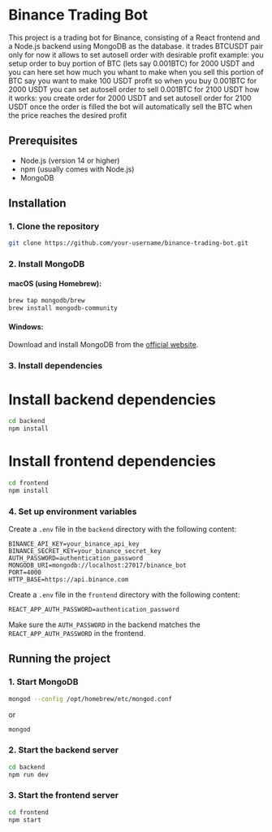 # Binance Trading Bot

This project is a trading bot for Binance, consisting of a React frontend and a Node.js backend using MongoDB as the database.
it trades BTCUSDT pair only for now
it allows to set autosell order with desirable profit
example: you setup order to buy portion of BTC (lets say 0.001BTC) for 2000 USDT and you can here set how much you whant to make when you sell this portion of BTC say you want to make 100 USDT profit so when you buy 0.001BTC for 2000 USDT you can set autosell order to sell 0.001BTC for 2100 USDT
how it works:
you create order for 2000 USDT and set autosell order for 2100 USDT
once the order is filled the bot will automatically sell the BTC when the price reaches the desired profit

## Prerequisites

- Node.js (version 14 or higher)
- npm (usually comes with Node.js)
- MongoDB

## Installation

### 1. Clone the repository

```bash
git clone https://github.com/your-username/binance-trading-bot.git
```

### 2. Install MongoDB

#### macOS (using Homebrew):

```bash
brew tap mongodb/brew
brew install mongodb-community
```

#### Windows:

Download and install MongoDB from the [official website](https://www.mongodb.com/try/download/community).

### 3. Install dependencies


# Install backend dependencies

```bash
cd backend
npm install
```

# Install frontend dependencies

```bash
cd frontend
npm install
```



### 4. Set up environment variables

Create a `.env` file in the `backend` directory with the following content:

```
BINANCE_API_KEY=your_binance_api_key
BINANCE_SECRET_KEY=your_binance_secret_key
AUTH_PASSWORD=authentication_password
MONGODB_URI=mongodb://localhost:27017/binance_bot
PORT=4000
HTTP_BASE=https://api.binance.com
```

Create a `.env` file in the `frontend` directory with the following content:

```
REACT_APP_AUTH_PASSWORD=authentication_password
```

Make sure the `AUTH_PASSWORD` in the backend matches the `REACT_APP_AUTH_PASSWORD` in the frontend.


## Running the project

### 1. Start MongoDB

```bash
mongod --config /opt/homebrew/etc/mongod.conf
```

or 

```bash
mongod
```

### 2. Start the backend server

```bash
cd backend
npm run dev
```

### 3. Start the frontend server

```bash
cd frontend
npm start
```

